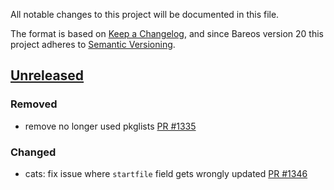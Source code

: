 All notable changes to this project will be documented in this file.

The format is based on [Keep a Changelog](https://keepachangelog.com/en/1.0.0/),
and since Bareos version 20 this project adheres to [Semantic Versioning](https://semver.org/spec/v2.0.0.html).

## [Unreleased]

### Removed
- remove no longer used pkglists [PR #1335]

### Changed
- cats: fix issue where `startfile` field gets wrongly updated [PR #1346]

[PR #1335]: https://github.com/bareos/bareos/pull/1335
[PR #1346]: https://github.com/bareos/bareos/pull/1346
[unreleased]: https://github.com/bareos/bareos/tree/master
